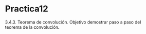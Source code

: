 # Practica12
3.4.3. Teorema de convolución. Objetivo demostrar paso a paso del teorema de la convolución.
